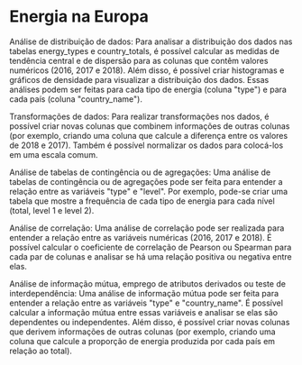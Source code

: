 # Energia na Europa

Análise de distribuição de dados:
Para analisar a distribuição dos dados nas tabelas energy_types e country_totals, é possível calcular as medidas de tendência central e de dispersão para as colunas que contêm valores numéricos (2016, 2017 e 2018). Além disso, é possível criar histogramas e gráficos de densidade para visualizar a distribuição dos dados. Essas análises podem ser feitas para cada tipo de energia (coluna "type") e para cada país (coluna "country_name").

Transformações de dados:
Para realizar transformações nos dados, é possível criar novas colunas que combinem informações de outras colunas (por exemplo, criando uma coluna que calcule a diferença entre os valores de 2018 e 2017). Também é possível normalizar os dados para colocá-los em uma escala comum.

Análise de tabelas de contingência ou de agregações:
Uma análise de tabelas de contingência ou de agregações pode ser feita para entender a relação entre as variáveis "type" e "level". Por exemplo, pode-se criar uma tabela que mostre a frequência de cada tipo de energia para cada nível (total, level 1 e level 2).

Análise de correlação:
Uma análise de correlação pode ser realizada para entender a relação entre as variáveis numéricas (2016, 2017 e 2018). É possível calcular o coeficiente de correlação de Pearson ou Spearman para cada par de colunas e analisar se há uma relação positiva ou negativa entre elas.

Análise de informação mútua, emprego de atributos derivados ou teste de interdependência:
Uma análise de informação mútua pode ser feita para entender a relação entre as variáveis "type" e "country_name". É possível calcular a informação mútua entre essas variáveis e analisar se elas são dependentes ou independentes. Além disso, é possível criar novas colunas que derivem informações de outras colunas (por exemplo, criando uma coluna que calcule a proporção de energia produzida por cada país em relação ao total).
